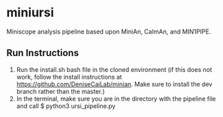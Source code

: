# miniursi

Miniscope analysis pipeline based upon MiniAn, CaImAn, and MIN1PIPE.

## Run Instructions

1) Run the install.sh bash file in the cloned environment (if this does not work, follow the install instructions at https://github.com/DeniseCaiLab/minian. Make sure to install the dev branch rather than the master.)
2) In the terminal, make sure you are in the directory with the pipeline file and call $ python3 ursi_pipeline.py
